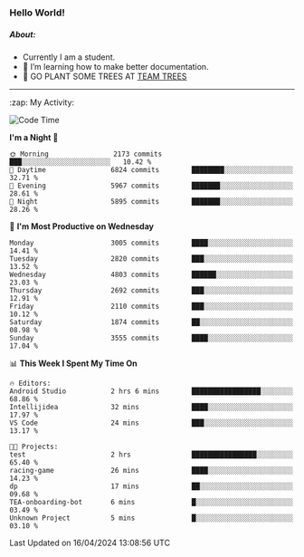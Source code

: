 ### Hello World!

##### About:
- Currently I am a student.
- 🌱 I’m learning how to make better documentation.
- 🌱 GO PLANT SOME TREES AT [TEAM TREES](https://teamtrees.org/)

---
  <summary>:zap: My Activity:</summary>
  
<!--START_SECTION:waka-->
![Code Time](http://img.shields.io/badge/Code%20Time-1%2C315%20hrs%2024%20mins-blue)

**I'm a Night 🦉** 

```text
🌞 Morning                2173 commits        ███░░░░░░░░░░░░░░░░░░░░░░   10.42 % 
🌆 Daytime                6824 commits        ████████░░░░░░░░░░░░░░░░░   32.71 % 
🌃 Evening                5967 commits        ███████░░░░░░░░░░░░░░░░░░   28.61 % 
🌙 Night                  5895 commits        ███████░░░░░░░░░░░░░░░░░░   28.26 % 
```
📅 **I'm Most Productive on Wednesday** 

```text
Monday                   3005 commits        ████░░░░░░░░░░░░░░░░░░░░░   14.41 % 
Tuesday                  2820 commits        ███░░░░░░░░░░░░░░░░░░░░░░   13.52 % 
Wednesday                4803 commits        ██████░░░░░░░░░░░░░░░░░░░   23.03 % 
Thursday                 2692 commits        ███░░░░░░░░░░░░░░░░░░░░░░   12.91 % 
Friday                   2110 commits        ███░░░░░░░░░░░░░░░░░░░░░░   10.12 % 
Saturday                 1874 commits        ██░░░░░░░░░░░░░░░░░░░░░░░   08.98 % 
Sunday                   3555 commits        ████░░░░░░░░░░░░░░░░░░░░░   17.04 % 
```


📊 **This Week I Spent My Time On** 

```text
🔥 Editors: 
Android Studio           2 hrs 6 mins        █████████████████░░░░░░░░   68.86 % 
Intellijidea             32 mins             ████░░░░░░░░░░░░░░░░░░░░░   17.97 % 
VS Code                  24 mins             ███░░░░░░░░░░░░░░░░░░░░░░   13.17 % 

🐱‍💻 Projects: 
test                     2 hrs               ████████████████░░░░░░░░░   65.40 % 
racing-game              26 mins             ████░░░░░░░░░░░░░░░░░░░░░   14.23 % 
dp                       17 mins             ██░░░░░░░░░░░░░░░░░░░░░░░   09.68 % 
TEA-onboarding-bot       6 mins              █░░░░░░░░░░░░░░░░░░░░░░░░   03.49 % 
Unknown Project          5 mins              █░░░░░░░░░░░░░░░░░░░░░░░░   03.10 % 
```


 Last Updated on 16/04/2024 13:08:56 UTC
<!--END_SECTION:waka-->
